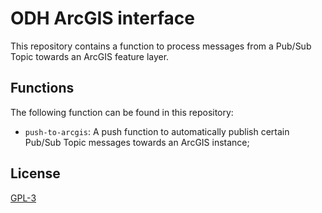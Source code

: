 # ODH ArcGIS interface

This repository contains a function to process messages from a Pub/Sub Topic towards an ArcGIS feature layer.

## Functions
The following function can be found in this repository:
- `push-to-arcgis`: A push function to automatically publish certain Pub/Sub Topic messages towards an ArcGIS instance;

## License
[GPL-3](https://www.gnu.org/licenses/gpl-3.0.en.html)

